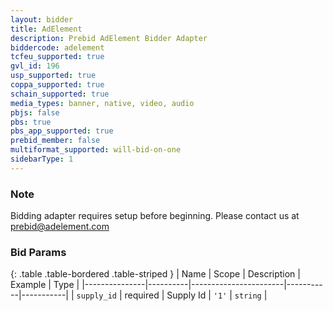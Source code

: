 ```yaml
---
layout: bidder
title: AdElement
description: Prebid AdElement Bidder Adapter
biddercode: adelement
tcfeu_supported: true
gvl_id: 196
usp_supported: true
coppa_supported: true
schain_supported: true
media_types: banner, native, video, audio
pbjs: false
pbs: true
pbs_app_supported: true
prebid_member: false
multiformat_supported: will-bid-on-one
sidebarType: 1
---
```


### Note

Bidding adapter requires setup before beginning.
Please contact us at <prebid@adelement.com>

### Bid Params

{: .table .table-bordered .table-striped }
| Name          | Scope    | Description           | Example   | Type      |
|---------------|----------|-----------------------|-----------|-----------|
| `supply_id`      | required | Supply Id | `'1'`    | `string` |
